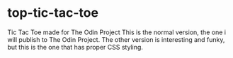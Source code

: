 # top-tic-tac-toe
 Tic Tac Toe made for The Odin Project
This is the normal version, the one i will publish to The Odin Project.
The other version is interesting and funky, but this is the one that has proper CSS styling.